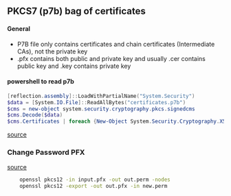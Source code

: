 ## PKCS7 (p7b) bag of certificates

#### General
* P7B file only contains certificates and chain certificates (Intermediate CAs), not the private key
* .pfx contains both public and private key and usually .cer contains public key and .key contains private key

#### powershell to read p7b
```powershell
[reflection.assembly]::LoadWithPartialName("System.Security")
$data = [System.IO.File]::ReadAllBytes("certificates.p7b")
$cms = new-object system.security.cryptography.pkcs.signedcms
$cms.Decode($data)
$cms.Certificates | foreach {New-Object System.Security.Cryptography.X509Certificates.X509Certificate2 $_} | echo
```
[source](https://blogs.technet.microsoft.com/vishalagarwal/2009/04/30/pkcs7-p7b-bag-of-certificates-and-powershell/)

### Change Password PFX
[source](https://blog.spaps.de/add-password-to-p12-pfx-certificate/)
```cmd
    openssl pkcs12 -in input.pfx -out out.perm -nodes
    openssl pkcs12 -export -out out.pfx -in new.perm
```
